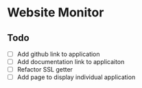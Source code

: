 # Website Monitor

## Todo
- [ ] Add github link to application
- [ ] Add documentation link to applicaiton
- [ ] Refactor SSL getter
- [ ] Add page to display individual application
